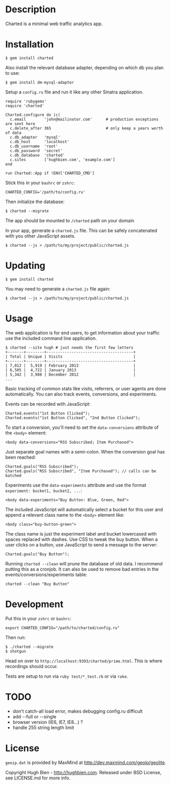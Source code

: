 Description
===========

Charted is a minimal web traffic analytics app.

Installation
============

    $ gem install charted

Also install the relevant database adapter, depending on which db you plan to use:

    $ gem install dm-mysql-adapter

Setup a `config.ru` file and run it like any other Sinatra application.

    require 'rubygems'
    require 'charted'

    Charted.configure do |c|
      c.email        'john@mailinator.com'      # production exceptions are sent here
      c.delete_after 365                        # only keep a years worth of data
      c.db_adapter   'mysql'
      c.db_host      'localhost'
      c.db_username  'root'
      c.db_password  'secret'
      c.db_database  'charted'
      c.sites        ['hughbien.com', 'example.com']
    end

    run Charted::App if !ENV['CHARTED_CMD']

Stick this in your `bashrc` or `zshrc`:

    CHARTED_CONFIG='/path/to/config.ru'

Then initialize the database:

    $ charted --migrate

The app should be mounted to `/charted` path on your domain

In your app, generate a `charted.js` file.  This can be safely concatenated with
you other JavaScript assets.

    $ charted --js > /path/to/my/project/public/charted.js

Updating
========

    $ gem install charted
    
You may need to generate a `charted.js` file again:

    $ charted --js > /path/to/my/project/public/charted.js

Usage
=====

The web application is for end users, to get information about your traffic use
the included command line application.

    $ charted --site hugh # just needs the first few letters
    +-------+--------+--------------------------------------+
    | Total | Unique | Visits                               |
    +-------+--------+--------------------------------------+
    | 7,012 |  5,919 | February 2013                        |
    | 6,505 |  4,722 | January 2013                         |
    | 5,342 |  3,988 | December 2012                        |
    ...

Basic tracking of common stats like visits, referrers, or user agents are done
automatically.  You can also track events, conversions, and experiments.

Events can be recorded with JavaScript:

    Charted.events("1st Button Clicked");
    Charted.events("1st Button Clicked", "2nd Button Clicked");

To start a conversion, you'll need to set the `data-conversions` attribute of
the `<body>` element:

    <body data-conversions="RSS Subscribed; Item Purchased">

Just separate goal names with a semi-colon.  When the conversion goal has been
reached:

    Charted.goals("RSS Subscribed");
    Charted.goals("RSS Subscribed", "Item Purchased"); // calls can be batched

Experiments use the `data-experiments` attribute and use the format
`experiment: bucket1, bucket2, ...`:

    <body data-experiments="Buy Button: Blue, Green, Red">

The included JavaScript will automatically select a bucket for this user and
append a relevant class name to the `<body>` element like:

    <body class="buy-button-green">

The class name is just the experiment label and bucket lowercased with spaces
replaced with dashes.  Use CSS to tweak the buy button.  When a user clicks
on a button, use JavaScript to send a message to the server:

    Charted.goals("Buy Button");

Running `charted --clean` will prune the database of old data.  I recommend
putting this as a cronjob.  It can also be used to remove bad entries in the
events/conversions/experiments table:

    charted --clean "Buy Button"

Development
===========

Put this in your `zshrc` or `bashrc`:

    export CHARTED_CONFIG="/path/to/charted/config.ru"

Then run:

    $ ./charted --migrate
    $ shotgun

Head on over to `http://localhost:9393/charted/prime.html`.  This is where
recordings should occur.

Tests are setup to run via `ruby test/*_test.rb` or via `rake`.

TODO
====

* don't catch-all load error, makes debugging config.ru difficult
* add --full or --single
* browser version (IE6, IE7, IE8...) ?
* handle 255 string length limit

License
=======

`geoip.dat` is provided by MaxMind at <http://dev.maxmind.com/geoip/geolite>.

Copyright Hugh Bien - http://hughbien.com.
Released under BSD License, see LICENSE.md for more info.
